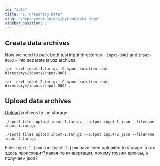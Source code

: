 ```yaml
---
id: "data"
title: "2. Preparing Data"
slug: "/deployment_guides/python/data_prep"
sidebar_position: 3
---
```


## Create data archives

Now we need to pack both test input directories - `input-0001` and `input-0002` - into separate tar.gz archives:

```
tar -czvf input-1.tar.gz -C <your solution root directory>/inputs/input-0001 .
```

```
tar -czvf input-2.tar.gz -C <your solution root directory>/inputs/input-0002 .
```

## Upload data archives

[Upload](developers/cli_commands/files/upload) archives to the storage:

```
./spctl files upload input-1.tar.gz --output input-1.json --filename input-1.tar.gz
```

```
./spctl files upload input-2.tar.gz --output input-2.json --filename input-2.tar.gz
```
Files `input-1.json` and `input-2.json` have been uploaded to storage.
<Highlight color="red">а что здесь происходит? какая-то конвертация, почему грузим архивы, а получаем json?</Highlight>
